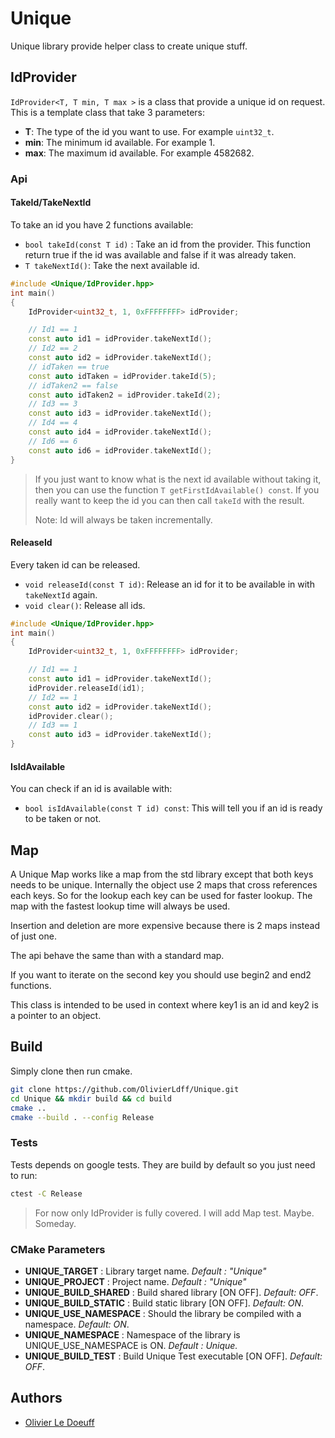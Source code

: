 # Unique

Unique library provide helper class to create unique stuff.

## IdProvider

`IdProvider<T, T min, T max >` is a class that provide a unique id on request. This is a template class that take 3 parameters:

* **T**: The type of the id you want to use. For example `uint32_t`.
* **min**: The minimum id available. For example 1.
* **max**: The maximum id available. For example 4582682.

### Api

#### TakeId/TakeNextId

To take an id you have 2 functions available:

* `bool takeId(const T id)` : Take an id from the provider. This function return true if the id was available and false if it was already taken.
* `T takeNextId()`: Take the next available id.

```c++
#include <Unique/IdProvider.hpp>
int main()
{
    IdProvider<uint32_t, 1, 0xFFFFFFFF> idProvider;

    // Id1 == 1
    const auto id1 = idProvider.takeNextId();
    // Id2 == 2
    const auto id2 = idProvider.takeNextId();
    // idTaken == true
    const auto idTaken = idProvider.takeId(5);
    // idTaken2 == false
    const auto idTaken2 = idProvider.takeId(2);
    // Id3 == 3
    const auto id3 = idProvider.takeNextId();
    // Id4 == 4
    const auto id4 = idProvider.takeNextId();
    // Id6 == 6
    const auto id6 = idProvider.takeNextId();
}
```

> If you just want to know what is the next id available without taking it, then you can use the function `T getFirstIdAvailable() const`. If you really want to keep the id you can then call `takeId` with the result.
>
> Note: Id will always be taken incrementally.

#### ReleaseId

Every taken id can be released.

* `void releaseId(const T id)`: Release an id for it to be available in with `takeNextId` again.
* `void clear()`: Release all ids.

```c++
#include <Unique/IdProvider.hpp>
int main()
{
    IdProvider<uint32_t, 1, 0xFFFFFFFF> idProvider;

    // Id1 == 1
    const auto id1 = idProvider.takeNextId();
    idProvider.releaseId(id1);
    // Id2 == 1
    const auto id2 = idProvider.takeNextId();
    idProvider.clear();
    // Id3 == 1
    const auto id3 = idProvider.takeNextId();
}
```

#### IsIdAvailable

You can check if an id is available with:

* `bool isIdAvailable(const T id) const`: This will tell you if an id is ready to be taken or not.

## Map

A Unique Map works like a map from the std library except that both keys needs to be unique. Internally the object use 2 maps that cross references each keys. So for the lookup each key can be used for faster lookup. The map with the fastest lookup time will always be used.

Insertion and deletion are more expensive because there is 2 maps instead of just one.

The api behave the same than with a standard map.

If you want to iterate on the second key you should use begin2 and end2 functions.

This class is intended to be used in context where key1 is an id and key2 is a pointer to an object.

## Build

Simply clone then run cmake.

```bash
git clone https://github.com/OlivierLdff/Unique.git
cd Unique && mkdir build && cd build
cmake ..
cmake --build . --config Release
```

### Tests

Tests depends on google tests. They are build by default so you just need to run:

```bash
ctest -C Release
```

> For now only IdProvider is fully covered. I will add Map test. Maybe. Someday.

### CMake Parameters

- **UNIQUE_TARGET** : Library target name. *Default : "Unique"*
- **UNIQUE_PROJECT** : Project name. *Default : "Unique"*
- **UNIQUE_BUILD_SHARED** : Build shared library [ON OFF]. *Default: OFF*.
- **UNIQUE_BUILD_STATIC** : Build static library [ON OFF]. *Default: ON*.
- **UNIQUE_USE_NAMESPACE** : Should the library be compiled with a namespace. *Default: ON*.
- **UNIQUE_NAMESPACE** : Namespace of the library is UNIQUE_USE_NAMESPACE is ON. *Default : Unique.*
- **UNIQUE_BUILD_TEST** : Build Unique Test executable [ON OFF]. *Default: OFF*.

## Authors

- [Olivier Le Doeuff](https://github.com/OlivierLDff)